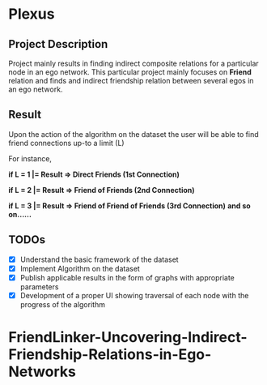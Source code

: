 # Plexus #

## Project Description ##
Project mainly results in finding indirect composite relations for a particular node in an ego network.
This particular project mainly focuses on **Friend** relation and finds and indirect friendship relation between several egos in an ego network.

## Result ##
Upon the action of the algorithm on the dataset the user will be able to find friend connections up-to a limit (L)

For instance,

**if L = 1   |=  Result => Direct Friends (1st Connection)**

**if L = 2   |=  Result => Friend of Friends (2nd Connection)**
  
**if L = 3   |=  Result => Friend of Friend of Friends (3rd Connection)**   **and so on......**



## TODOs ##

- [x] Understand the basic framework of the dataset
- [x] Implement Algorithm on the dataset
- [x] Publish applicable results in the form of graphs with appropriate parameters
- [x] Development of a proper UI showing traversal of each node with the progress of the algorithm 
# FriendLinker-Uncovering-Indirect-Friendship-Relations-in-Ego-Networks
